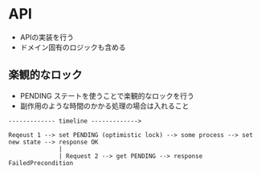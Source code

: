 # API

- APIの実装を行う
- ドメイン固有のロジックも含める

## 楽観的なロック

- PENDING ステートを使うことで楽観的なロックを行う
- 副作用のような時間のかかる処理の場合は入れること

```
------------- timeline ------------->

Reqeust 1 --> set PENDING (optimistic lock) --> some process --> set new state --> response OK
              |
              | Request 2 --> get PENDING --> response FailedPrecondition
```
